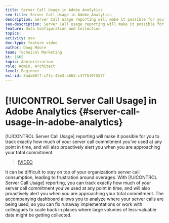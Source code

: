 ```yaml
---
title: Server Call Usage in Adobe Analytics
seo-title: Server Call Usage in Adobe Analytics
description: Server Call usage reporting will make it possible for you to track exactly how much of your server call commitment you’ve used at any point in time, and will also proactively alert you when you are approaching your total commitment.
seo-description: Server Call usage reporting will make it possible for you to track exactly how much of your server call commitment you’ve used at any point in time, and will also proactively alert you when you are approaching your total commitment.
feature: Data Configuration and Collection
topics: 
activity: use
doc-type: feature video
author: Doug Moore
team: Technical Marketing
kt: 1665
topic: Administration
role: Admin, Architect
level: Beginner
exl-id: 8ada68ff-c7fc-45e3-a663-c477519f557f
---
```

# [!UICONTROL Server Call Usage] in Adobe Analytics {#server-call-usage-in-adobe-analytics}

[!UICONTROL Server Call Usage] reporting will make it possible for you to track exactly how much of your server call commitment you’ve used at any point in time, and will also proactively alert you when you are approaching your total commitment.

>[!VIDEO](https://video.tv.adobe.com/v/23137/?quality=12&learn=on)

It can be difficult to stay on top of your organization’s server call consumption, leading to frustration around overages. With [!UICONTROL Server Call Usage] reporting, you can track exactly how much of your server call commitment you’ve used at any point in time, and will also proactively alert you when you are approaching your total commitment. The accompanying dashboard allows you to analyze where your server calls are being used, so you can fix runaway implementations or work with colleagues to scale back in places where large volumes of less-valuable data might be getting collected.
